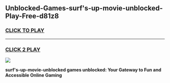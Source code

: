 
## Unblocked-Games-surf's-up-movie-unblocked-Play-Free-d81z8
<h3>
<a href="https://premium76.site?title=surf's-up-movie-unblocked&ref=12A">CLICK TO PLAY</a></h3>
<hr>

<h3>
<a href="https://premium76.site?title=surf's-up-movie-unblocked&ref=12A">CLICK 2 PLAY</a>
  
</h3>

<a href="https://premium76.site?title=surf's-up-movie-unblocked&ref=12A"><img src="https://clearcache.store/games.png"></a>


**surf's-up-movie-unblocked games unblocked: Your Gateway to Fun and Accessible Online Gaming**
